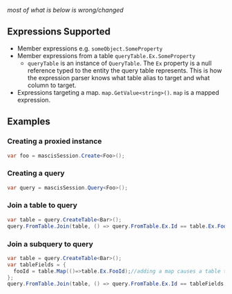 _most of what is below is wrong/changed_

## Expressions Supported

- Member expressions e.g. `someObject.SomeProperty`
- Member expressions from a table `queryTable.Ex.SomeProperty`
  - `queryTable` is an instance of `QueryTable`. The `Ex` property is a null reference typed to the entity the query table represents. This is how the expression parser knows what table alias to target and what column to target.
- Expressions targeting a map. `map.GetValue<string>()`. `map` is a mapped expression.

## Examples

### Creating a proxied instance
``` cs
var foo = mascisSession.Create<Foo>();
```

### Creating a query

``` cs
var query = mascisSession.Query<Foo>();
```

### Join a table to query
``` cs
var table = query.CreateTable<Bar>();
query.FromTable.Join(table, () => query.FromTable.Ex.Id == table.Ex.FooId);
```

### Join a subquery to query
``` cs
var table = query.CreateTable<Bar>();
var tableFields = {
  fooId = table.Map(()=>table.Ex.FooId);//adding a map causes a table to become a sub query
};
query.FromTable.Join(table, () => query.FromTable.Ex.Id == tableFields.fooId.Value<Guid>());
```
